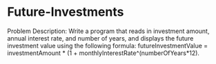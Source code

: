 # Future-Investments

Problem Description:
Write a program that reads in investment amount, annual interest rate, and number of years, and displays the future investment value using the following formula: futureInvestmentValue = investmentAmount * (1 + monthlyInterestRate^(numberOfYears*12).
